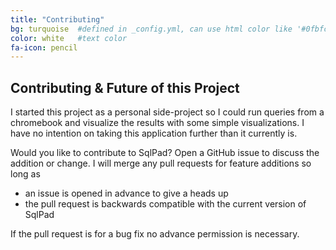 ```yaml
---
title: "Contributing"
bg: turquoise  #defined in _config.yml, can use html color like '#0fbfcf'
color: white   #text color
fa-icon: pencil
---
```


## Contributing & Future of this Project

I started this project as a personal side-project so I could run queries from a chromebook and visualize the results with some simple visualizations. I have no intention on taking this application further than it currently is.

Would you like to contribute to SqlPad? Open a GitHub issue to discuss the addition or change. 
I will merge any pull requests for feature additions so long as  

- an issue is opened in advance to give a heads up
- the pull request is backwards compatible with the current version of SqlPad

If the pull request is for a bug fix no advance permission is necessary.